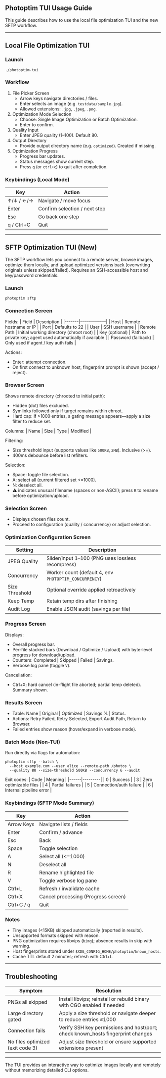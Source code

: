 ## Photoptim TUI Usage Guide

This guide describes how to use the local file optimization TUI and the new SFTP workflow.

---

## Local File Optimization TUI

### Launch

```
./photoptim-tui
```

### Workflow
1. File Picker Screen
	- Arrow keys navigate directories / files.
	- Enter selects an image (e.g. `testdata/sample.jpg`).
	- Allowed extensions: `.jpg`, `.jpeg`, `.png`.
2. Optimization Mode Selection
	- Choose: Single Image Optimization or Batch Optimization.
	- Enter to confirm.
3. Quality Input
	- Enter JPEG quality (1–100). Default 80.
4. Output Directory
	- Provide output directory name (e.g. `optimized`). Created if missing.
5. Optimization Progress
	- Progress bar updates.
	- Status messages show current step.
	- Press `q` (or `ctrl+c`) to quit after completion.

### Keybindings (Local Mode)
| Key | Action |
|-----|--------|
| ↑/↓ / ←/→ | Navigate / move focus |
| Enter | Confirm selection / next step |
| Esc | Go back one step |
| q / Ctrl+C | Quit |

---

## SFTP Optimization TUI (New)

The SFTP workflow lets you connect to a remote server, browse images, optimize them locally, and upload optimized versions back (overwriting originals unless skipped/failed). Requires an SSH-accessible host and key/password credentials.

### Launch

```
photoptim sftp
```

### Connection Screen
Fields:
| Field | Description |
|-------|-------------|
| Host | Remote hostname or IP |
| Port | Defaults to 22 |
| User | SSH username |
| Remote Path | Initial working directory (chroot root) |
| Key (optional) | Path to private key; agent used automatically if available |
| Password (fallback) | Only used if agent / key auth fails |

Actions:
* Enter: attempt connection.
* On first connect to unknown host, fingerprint prompt is shown (accept / reject).

### Browser Screen
Shows remote directory (chrooted to initial path):
* Hidden (dot) files excluded.
* Symlinks followed only if target remains within chroot.
* Hard cap: if >1000 entries, a gating message appears—apply a size filter to reduce set.

Columns:
| Name | Size | Type | Modified |

Filtering:
* Size threshold input (supports values like `500KB`, `2MB`). Inclusive (>=).
* 400ms debounce before list refilters.

Selection:
* Space: toggle file selection.
* A: select all (current filtered set <=1000).
* N: deselect all.
* ⚠ indicates unusual filename (spaces or non-ASCII); press `R` to rename before optimization/upload.

### Selection Screen
* Displays chosen files count.
* Proceed to configuration (quality / concurrency) or adjust selection.

### Optimization Configuration Screen
| Setting | Description |
|---------|-------------|
| JPEG Quality | Slider/input 1–100 (PNG uses lossless recompress) |
| Concurrency | Worker count (default 4, env `PHOTOPTIM_CONCURRENCY`) |
| Size Threshold | Optional override applied retroactively |
| Keep Temp | Retain temp dirs after finishing |
| Audit Log | Enable JSON audit (savings per file) |

### Progress Screen
Displays:
* Overall progress bar.
* Per-file stacked bars (Download / Optimize / Upload) with byte-level progress for download/upload.
* Counters: Completed | Skipped | Failed | Savings.
* Verbose log pane (toggle `V`).

Cancellation:
* Ctrl+X: hard cancel (in-flight file aborted; partial temp deleted). Summary shown.

### Results Screen
* Table: Name | Original | Optimized | Savings % | Status.
* Actions: Retry Failed, Retry Selected, Export Audit Path, Return to Browser.
* Failed entries show reason (hover/expand in verbose mode).

### Batch Mode (Non-TUI)
Run directly via flags for automation:
```
photoptim sftp --batch \
  --host example.com --user alice --remote-path /photos \
  --quality 80 --size-threshold 500KB --concurrency 6 --audit
```
Exit codes:
| Code | Meaning |
|------|---------|
| 0 | Success |
| 3 | Zero optimizable files |
| 4 | Partial failures |
| 5 | Connection/auth failure |
| 6 | Internal pipeline error |

### Keybindings (SFTP Mode Summary)
| Key | Action |
|-----|--------|
| Arrow Keys | Navigate lists / fields |
| Enter | Confirm / advance |
| Esc | Back |
| Space | Toggle selection |
| A | Select all (<=1000) |
| N | Deselect all |
| R | Rename highlighted file |
| V | Toggle verbose log pane |
| Ctrl+L | Refresh / invalidate cache |
| Ctrl+X | Cancel processing (Progress screen) |
| Ctrl+C / q | Quit |

### Notes
* Tiny images (<15KB) skipped automatically (reported in results).
* Unsupported formats skipped with reason.
* PNG optimization requires libvips (`bimg`); absence results in skip with warning.
* Host fingerprints stored under `$XDG_CONFIG_HOME/photoptim/known_hosts`.
* Cache TTL default 2 minutes; refresh with Ctrl+L.

---

## Troubleshooting
| Symptom | Resolution |
|---------|------------|
| PNGs all skipped | Install libvips; reinstall or rebuild binary with CGO enabled if needed |
| Large directory gated | Apply a size threshold or navigate deeper to reduce entries ≤1000 |
| Connection fails | Verify SSH key permissions and host/port; check known_hosts fingerprint changes |
| No files optimized (exit code 3) | Adjust size threshold or ensure supported extensions present |

---

The TUI provides an interactive way to optimize images locally and remotely without memorizing detailed CLI options.